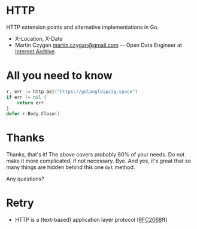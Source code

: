 # HTTP

HTTP extension points and alternative implementations in Go.

* X-Location, X-Date
* Martin Czygan <martin.czygan@gmail.com> -- Open Data Engineer at [Internet
  Archive](https://archive.org/).

# All you need to know

```go
r, err := http.Get("https://golangleipzig.space")
if err != nil {
    return err
}
defer r.Body.Close()
```

# Thanks

Thanks, that's it! The above covers probably 80% of your needs. Do not make it
more complicated, if not necessary. Bye. And yes, it's great that so many
things are hidden behind this one `Get` method.

Any questions?

# Retry

* HTTP is a (text-based) application layer protocol ([RFC2068](https://tools.ietf.org/html/rfc2068)ff)
